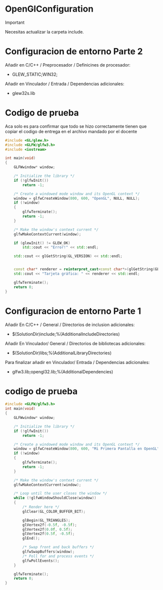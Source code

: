 # OpenGlConfiguration

> [!IMPORTANT]
> Necesitas actualizar la carpeta include.


# Configuracion de entorno Parte 2
Añadir en C/C++ / Preprocesador / Definicines de procesador: 
- GLEW_STATIC;WIN32;

Añadir en Vinculador / Entrada / Dependencias adicionales:
- glew32s.lib
# Codigo de prueba 
Aca solo es para confirmar que todo se hizo correctamente tienen que copiar el codigo de entrega en el archivo mandado por el docente

```cpp
#include <GL/glew.h>
#include <GLFW/glfw3.h>
#include <iostream>

int main(void)
{
	GLFWwindow* window;

	/* Initialize the library */
	if (!glfwInit())
		return -1;

	/* Create a windowed mode window and its OpenGL context */
	window = glfwCreateWindow(800, 600, "OpenGL", NULL, NULL);
	if (!window)
	{
		glfwTerminate();
		return -1;
	}

	/* Make the window's context current */
	glfwMakeContextCurrent(window);

	if (glewInit() != GLEW_OK)
		std::cout << "Error!" << std::endl;

	std::cout << glGetString(GL_VERSION) << std::endl;


	const char* renderer = reinterpret_cast<const char*>(glGetString(GL_RENDERER));
	std::cout << "Tarjeta gráfica: " << renderer << std::endl;

	glfwTerminate();
	return 0;
}
```


# Configuracion de entorno Parte 1 

Añadir En C/C++ / General / Directorios de inclusion adicionales: 

- $(SolutionDir)include\;%(AdditionalIncludeDirectories)

Añadir En Vinculador/ General / Directorios de bibliotecas adicionales: 

- $(SolutionDir)libs\;%(AdditionalLibraryDirectories)

Para finalizar añadir en  Vinculador/ Entrada / Dependencias adicionales:

- glfw3.lib;opengl32.lib;%(AdditionalDependencies)



# codigo de prueba
```cpp
#include <GLFW/glfw3.h>
int main(void)
{
	GLFWwindow* window;

	/* Initialize the library */
	if (!glfwInit())
		return -1;

	/* Create a windowed mode window and its OpenGL context */
	window = glfwCreateWindow(800, 600, "Mi Primera Pantalla en OpenGL", NULL, NULL);
	if (!window)
	{
		glfwTerminate();
		return -1;
	}

	/* Make the window's context current */
	glfwMakeContextCurrent(window);

	/* Loop until the user closes the window */
	while (!glfwWindowShouldClose(window))
	{
		/* Render here */
		glClear(GL_COLOR_BUFFER_BIT);

		glBegin(GL_TRIANGLES);
		glVertex2f(-0.5f, -0.5f);
		glVertex2f(0.0f, 0.5f);
		glVertex2f(0.5f, -0.5f);
		glEnd();

		/* Swap front and back buffers */
		glfwSwapBuffers(window);
		/* Poll for and process events */
		glfwPollEvents();
	}

	glfwTerminate();
	return 0;
}
```

